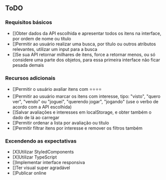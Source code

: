## ToDO

### Requisitos básicos
- []Obter dados da API escolhida e apresentar todos os itens na interface, por ordem de nome ou título
- []Permitir ao usuário realizar uma busca, por título ou outros atributos relevantes, utilizar um input para a busca
- []Se sua API retornar milhares de itens, force a retornar menos, ou só considere uma parte dos objetos, para essa primeira interface não ficar pesada demais

### Recursos adicionais
- []Permitir o usuário avaliar itens com ⭐️⭐️⭐️⭐️
- []Permitir ao usuário marcar os itens com interesse, tipo: "visto", "quero ver", "vendo" ou "joguei", "querendo jogar", "jogando" (use o verbo de acordo com a API escolhida)
- []Salvar avaliações e interesses em localStorage, e obter também o dado de lá ao carregar
- []Permitir ordenar a lista por avaliação ou título
- []Permitir filtrar itens por interesse e remover os filtros também

### Excendendo as expectativas
- [X]Utilizar StyledComponents
- [X]Utilizar TypeScript
- []Implementar interface responsiva
- []Ter visual super agradável
- []Publicar online